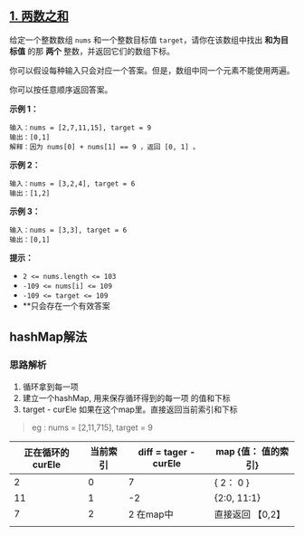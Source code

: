 ## [1. 两数之和](https://leetcode-cn.com/problems/two-sum/)



给定一个整数数组 `nums` 和一个整数目标值 `target`，请你在该数组中找出 **和为目标值** 的那 **两个** 整数，并返回它们的数组下标。

你可以假设每种输入只会对应一个答案。但是，数组中同一个元素不能使用两遍。

你可以按任意顺序返回答案。

 

**示例 1：**

```
输入：nums = [2,7,11,15], target = 9
输出：[0,1]
解释：因为 nums[0] + nums[1] == 9 ，返回 [0, 1] 。
```

**示例 2：**

```
输入：nums = [3,2,4], target = 6
输出：[1,2]
```

**示例 3：**

```
输入：nums = [3,3], target = 6
输出：[0,1]
```

 

**提示：**

- `2 <= nums.length <= 103`
- `-109 <= nums[i] <= 109`
- `-109 <= target <= 109`
- **只会存在一个有效答案





## hashMap解法

### 思路解析

1. 循环拿到每一项
2.  建立一个hashMap, 用来保存循环得到的每一项 的值和下标
3. target - curEle 如果在这个map里。直接返回当前索引和下标



>  eg  :   nums = [2,11,715], target = 9

| 正在循环的curEle | 当前索引 | diff = tager - curEle | map  {值： 值的索引} |
| ---------------- | -------- | --------------------- | -------------------- |
| 2                | 0        | 7                     | {   2：  0  }        |
| 11               | 1        | -2                    | {2:0,  11:1}         |
| 7                | 2        | 2  在map中            | 直接返回 【0,2】     |
|                  |          |                       |                      |





